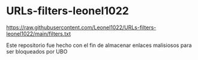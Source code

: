 # URLs-filters-leonel1022

https://raw.githubusercontent.com/Leonel1022/URLs-filters-leonel1022/main/filters.txt


Este repositorio fue hecho con el fin de almacenar enlaces malisiosos para ser bloqueados por UBO
